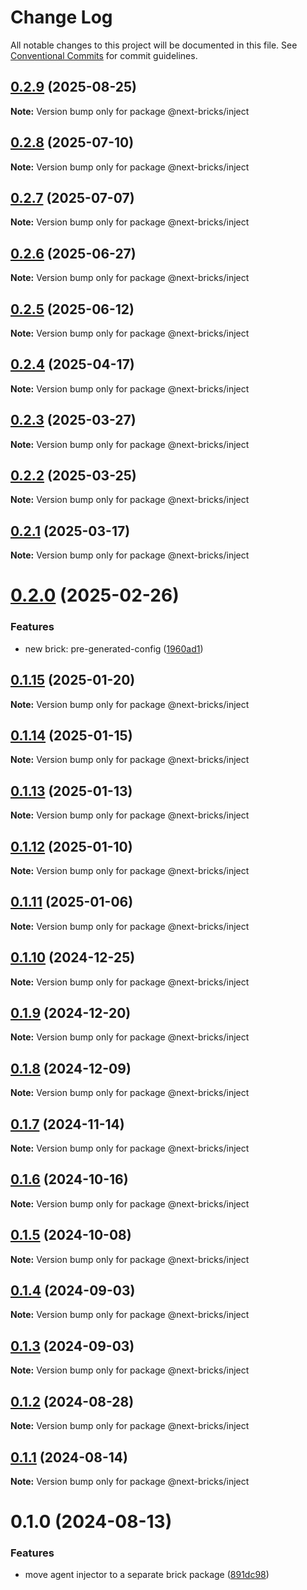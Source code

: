 # Change Log

All notable changes to this project will be documented in this file.
See [Conventional Commits](https://conventionalcommits.org) for commit guidelines.

## [0.2.9](https://github.com/easyops-cn/next-advanced-bricks/compare/@next-bricks/inject@0.2.8...@next-bricks/inject@0.2.9) (2025-08-25)

**Note:** Version bump only for package @next-bricks/inject





## [0.2.8](https://github.com/easyops-cn/next-advanced-bricks/compare/@next-bricks/inject@0.2.7...@next-bricks/inject@0.2.8) (2025-07-10)

**Note:** Version bump only for package @next-bricks/inject





## [0.2.7](https://github.com/easyops-cn/next-advanced-bricks/compare/@next-bricks/inject@0.2.6...@next-bricks/inject@0.2.7) (2025-07-07)

**Note:** Version bump only for package @next-bricks/inject





## [0.2.6](https://github.com/easyops-cn/next-advanced-bricks/compare/@next-bricks/inject@0.2.5...@next-bricks/inject@0.2.6) (2025-06-27)

**Note:** Version bump only for package @next-bricks/inject





## [0.2.5](https://github.com/easyops-cn/next-advanced-bricks/compare/@next-bricks/inject@0.2.4...@next-bricks/inject@0.2.5) (2025-06-12)

**Note:** Version bump only for package @next-bricks/inject





## [0.2.4](https://github.com/easyops-cn/next-advanced-bricks/compare/@next-bricks/inject@0.2.3...@next-bricks/inject@0.2.4) (2025-04-17)

**Note:** Version bump only for package @next-bricks/inject





## [0.2.3](https://github.com/easyops-cn/next-advanced-bricks/compare/@next-bricks/inject@0.2.2...@next-bricks/inject@0.2.3) (2025-03-27)

**Note:** Version bump only for package @next-bricks/inject





## [0.2.2](https://github.com/easyops-cn/next-advanced-bricks/compare/@next-bricks/inject@0.2.1...@next-bricks/inject@0.2.2) (2025-03-25)

**Note:** Version bump only for package @next-bricks/inject





## [0.2.1](https://github.com/easyops-cn/next-advanced-bricks/compare/@next-bricks/inject@0.2.0...@next-bricks/inject@0.2.1) (2025-03-17)

**Note:** Version bump only for package @next-bricks/inject





# [0.2.0](https://github.com/easyops-cn/next-advanced-bricks/compare/@next-bricks/inject@0.1.15...@next-bricks/inject@0.2.0) (2025-02-26)


### Features

* new brick: pre-generated-config ([1960ad1](https://github.com/easyops-cn/next-advanced-bricks/commit/1960ad1ddfdf5f3882fa626ffba38cb789f20c48))





## [0.1.15](https://github.com/easyops-cn/next-advanced-bricks/compare/@next-bricks/inject@0.1.14...@next-bricks/inject@0.1.15) (2025-01-20)

**Note:** Version bump only for package @next-bricks/inject





## [0.1.14](https://github.com/easyops-cn/next-advanced-bricks/compare/@next-bricks/inject@0.1.13...@next-bricks/inject@0.1.14) (2025-01-15)

**Note:** Version bump only for package @next-bricks/inject





## [0.1.13](https://github.com/easyops-cn/next-advanced-bricks/compare/@next-bricks/inject@0.1.12...@next-bricks/inject@0.1.13) (2025-01-13)

**Note:** Version bump only for package @next-bricks/inject





## [0.1.12](https://github.com/easyops-cn/next-bricks/compare/@next-bricks/inject@0.1.11...@next-bricks/inject@0.1.12) (2025-01-10)

**Note:** Version bump only for package @next-bricks/inject





## [0.1.11](https://github.com/easyops-cn/next-bricks/compare/@next-bricks/inject@0.1.10...@next-bricks/inject@0.1.11) (2025-01-06)

**Note:** Version bump only for package @next-bricks/inject





## [0.1.10](https://github.com/easyops-cn/next-bricks/compare/@next-bricks/inject@0.1.9...@next-bricks/inject@0.1.10) (2024-12-25)

**Note:** Version bump only for package @next-bricks/inject





## [0.1.9](https://github.com/easyops-cn/next-bricks/compare/@next-bricks/inject@0.1.8...@next-bricks/inject@0.1.9) (2024-12-20)

**Note:** Version bump only for package @next-bricks/inject





## [0.1.8](https://github.com/easyops-cn/next-bricks/compare/@next-bricks/inject@0.1.7...@next-bricks/inject@0.1.8) (2024-12-09)

**Note:** Version bump only for package @next-bricks/inject





## [0.1.7](https://github.com/easyops-cn/next-bricks/compare/@next-bricks/inject@0.1.6...@next-bricks/inject@0.1.7) (2024-11-14)

**Note:** Version bump only for package @next-bricks/inject





## [0.1.6](https://github.com/easyops-cn/next-bricks/compare/@next-bricks/inject@0.1.5...@next-bricks/inject@0.1.6) (2024-10-16)

**Note:** Version bump only for package @next-bricks/inject





## [0.1.5](https://github.com/easyops-cn/next-bricks/compare/@next-bricks/inject@0.1.4...@next-bricks/inject@0.1.5) (2024-10-08)

**Note:** Version bump only for package @next-bricks/inject





## [0.1.4](https://github.com/easyops-cn/next-bricks/compare/@next-bricks/inject@0.1.3...@next-bricks/inject@0.1.4) (2024-09-03)

**Note:** Version bump only for package @next-bricks/inject

## [0.1.3](https://github.com/easyops-cn/next-bricks/compare/@next-bricks/inject@0.1.2...@next-bricks/inject@0.1.3) (2024-09-03)

**Note:** Version bump only for package @next-bricks/inject

## [0.1.2](https://github.com/easyops-cn/next-bricks/compare/@next-bricks/inject@0.1.1...@next-bricks/inject@0.1.2) (2024-08-28)

**Note:** Version bump only for package @next-bricks/inject

## [0.1.1](https://github.com/easyops-cn/next-bricks/compare/@next-bricks/inject@0.1.0...@next-bricks/inject@0.1.1) (2024-08-14)

**Note:** Version bump only for package @next-bricks/inject

# 0.1.0 (2024-08-13)

### Features

- move agent injector to a separate brick package ([891dc98](https://github.com/easyops-cn/next-bricks/commit/891dc983259a62c1595032dca7091f914bbee87a))
